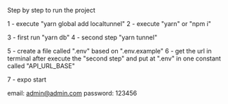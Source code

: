 Step by step to run the project

1 - execute "yarn global add localtunnel"
2 - execute "yarn" or "npm i"

3 - first run "yarn db"
4 - second step "yarn tunnel"

5 - create a file called ".env" based on ".env.example"
6 - get the url in terminal after execute the "second step" and put at ".env" in one constant called "API_URL_BASE"

7 - expo start

email: admin@admin.com
password: 123456
